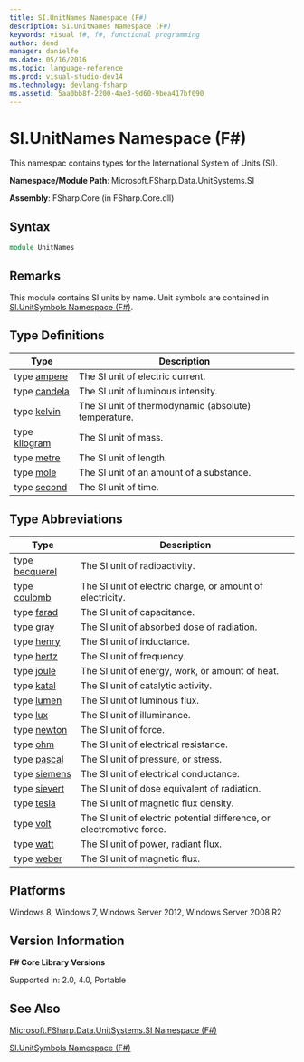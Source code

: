 ```yaml
---
title: SI.UnitNames Namespace (F#)
description: SI.UnitNames Namespace (F#)
keywords: visual f#, f#, functional programming
author: dend
manager: danielfe
ms.date: 05/16/2016
ms.topic: language-reference
ms.prod: visual-studio-dev14
ms.technology: devlang-fsharp
ms.assetid: 5aa0bb8f-2200-4ae3-9d60-9bea417bf090 
---
```


# SI.UnitNames Namespace (F#)

This namespac contains types for the International System of Units (SI).

**Namespace/Module Path**: Microsoft.FSharp.Data.UnitSystems.SI

**Assembly**: FSharp.Core (in FSharp.Core.dll)


## Syntax

```fsharp
module UnitNames
```

## Remarks
This module contains SI units by name. Unit symbols are contained in [SI.UnitSymbols Namespace &#40;F&#35;&#41;](SI.UnitSymbols-Namespace-%5BFSharp%5D.md).


## Type Definitions


|Type|Description|
|----|-----------|
|type [ampere](https://msdn.microsoft.com/library/831db12b-b3a0-4faa-8378-458e685c5b5c)|The SI unit of electric current.|
|type [candela](https://msdn.microsoft.com/library/2202fa6a-766f-4942-9036-74e3026938d6)|The SI unit of luminous intensity.|
|type [kelvin](https://msdn.microsoft.com/library/3817bf1a-b7a2-4006-bc0c-025d678e6b2c)|The SI unit of thermodynamic (absolute) temperature.|
|type [kilogram](https://msdn.microsoft.com/library/cedabb88-38e8-483a-8322-98f035d282a5)|The SI unit of mass.|
|type [metre](https://msdn.microsoft.com/library/1d6c9197-2bda-49fb-b3c2-2f27af3ef010)|The SI unit of length.|
|type [mole](https://msdn.microsoft.com/library/e00829bd-cdda-4f54-9c8a-18cb067ba9dd)|The SI unit of an amount of a substance.|
|type [second](https://msdn.microsoft.com/library/b6ceda81-7b8f-4842-bef0-a4269b44c536)|The SI unit of time.|

## Type Abbreviations


|Type|Description|
|----|-----------|
|type [becquerel](https://msdn.microsoft.com/library/f6e0b4d8-f28a-46df-a772-93ed0a6ac888)|The SI unit of radioactivity.|
|type [coulomb](https://msdn.microsoft.com/library/2460fe78-24c9-4054-ae76-b96b04e33ba2)|The SI unit of electric charge, or amount of electricity.|
|type [farad](https://msdn.microsoft.com/library/9e7869d7-7669-4ed1-999d-c1b58695c5dd)|The SI unit of capacitance.|
|type [gray](https://msdn.microsoft.com/library/f25d1878-3275-4ab6-8ac8-f65bf36c7975)|The SI unit of absorbed dose of radiation.|
|type [henry](https://msdn.microsoft.com/library/f3a65b1a-6949-4ae7-bdf5-fded7558dcf6)|The SI unit of inductance.|
|type [hertz](https://msdn.microsoft.com/library/59fa8c8e-1800-4663-9d17-34eb2af7311b)|The SI unit of frequency.|
|type [joule](https://msdn.microsoft.com/library/1a12eb97-2c0d-490d-a8f7-f2e19bbf2e3c)|The SI unit of energy, work, or amount of heat.|
|type [katal](https://msdn.microsoft.com/library/aa461c01-c642-4143-82df-e21fcd7305ab)|The SI unit of catalytic activity.|
|type [lumen](https://msdn.microsoft.com/library/0a63fc1b-d3f1-4edf-95fb-9ddbd63f0fa0)|The SI unit of luminous flux.|
|type [lux](https://msdn.microsoft.com/library/74224def-1eea-4f1f-8f8b-6a1d5aa45035)|The SI unit of illuminance.|
|type [newton](https://msdn.microsoft.com/library/f8c0f1b5-58b3-4c7c-904e-26862dc1292f)|The SI unit of force.|
|type [ohm](https://msdn.microsoft.com/library/d24ad21f-5ad3-4f80-9392-a6b48548561d)|The SI unit of electrical resistance.|
|type [pascal](https://msdn.microsoft.com/library/3ebe2f0c-cba3-4d61-ae7e-c2c3063fc9b2)|The SI unit of pressure, or stress.|
|type [siemens](https://msdn.microsoft.com/library/a0ec9042-2dee-4de3-b83c-bf14e69648b1)|The SI unit of electrical conductance.|
|type [sievert](https://msdn.microsoft.com/library/4a8ae081-c0b9-4d43-a4bf-f68141a427e7)|The SI unit of dose equivalent of radiation.|
|type [tesla](https://msdn.microsoft.com/library/f8feb14a-b488-439c-b565-7f2e46e645df)|The SI unit of magnetic flux density.|
|type [volt](https://msdn.microsoft.com/library/8bd87a74-e517-43c6-814c-cc4c65c46db0)|The SI unit of electric potential difference, or electromotive force.|
|type [watt](https://msdn.microsoft.com/library/d94da070-cea6-445c-9e24-77a41f367946)|The SI unit of power, radiant flux.|
|type [weber](https://msdn.microsoft.com/library/cb830369-f0d0-459b-8a7c-297151bdba96)|The SI unit of magnetic flux.|

## Platforms
Windows 8, Windows 7, Windows Server 2012, Windows Server 2008 R2


## Version Information
**F# Core Library Versions**

Supported in: 2.0, 4.0, Portable

## See Also
[Microsoft.FSharp.Data.UnitSystems.SI Namespace &#40;F&#35;&#41;](Microsoft.FSharp.Data.UnitSystems.SI-Namespace-%5BFSharp%5D.md)

[SI.UnitSymbols Namespace &#40;F&#35;&#41;](SI.UnitSymbols-Namespace-%5BFSharp%5D.md)